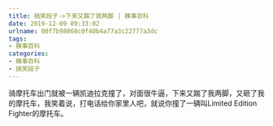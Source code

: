 ```yaml
---
title: 搞笑段子->下来又踹了我两脚 | 糗事百科
date: 2019-12-09 09:33:02
urlname: 00f7b98068c0f40b4a77a3c22777a3dc
tags: 
- 糗事百科
categories:
- 糗事百科
- 搞笑段子
---
```

骑摩托车出门就被一辆凯迪拉克撞了，对面很牛逼，下来又踹了我两脚，又砸了我的摩托车，我笑着说，打电话给你家里人吧，就说你撞了一辆叫Limited Edition Fighter的摩托车。


